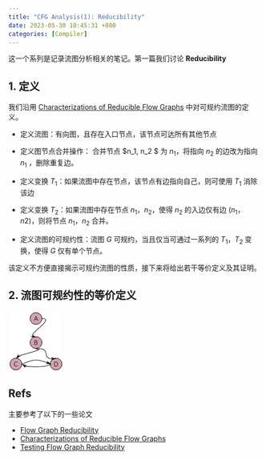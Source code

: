 ```yaml
---
title: "CFG Analysis(1): Reducibility"
date: 2023-05-30 10:45:31 +800
categories: [Compiler]
---
```


这一个系列是记录流图分析相关的笔记。第一篇我们讨论 **Reducibility**

## 1. 定义

我们沿用 [Characterizations of Reducible Flow Graphs](https://dl.acm.org/doi/pdf/10.1145/321832.321835) 中对可规约流图的定义。

* 定义流图：有向图，且存在入口节点，该节点可达所有其他节点

* 定义图节点合并操作： 合并节点 $n_1, n_2 $ 为 $n_1$，将指向 $n_2$ 的边改为指向 $n_1$ ，删除重复边。

* 定义变换 $T_1$：如果流图中存在节点，该节点有边指向自己，则可使用 $T_1$ 消除该边
* 定义变换 $T_2$：如果流图中存在节点 $n_1，n_2$，使得 $n_2$ 的入边仅有边 $(n_1，n2)$，则将节点 $n_1，n_2$ 合并。

* 定义流图的可规约性：流图 $G$ 可规约，当且仅当可通过一系列的 $T_1，T_2$ 变换，使得 $G$ 仅有单个节点。

该定义不方便直接揭示可规约流图的性质，接下来将给出若干等价定义及其证明。

## 2. 流图可规约性的等价定义

![](../res/base-cfg.png "不可规约流图的基本结构")



## Refs

主要参考了以下的一些论文

* [Flow Graph Reducibility](https://www.cs.tufts.edu/~nr/cs257/archive/jeff-ullman/reducibility.pdf)
* [Characterizations of Reducible Flow Graphs](https://dl.acm.org/doi/pdf/10.1145/321832.321835)
* [Testing Flow Graph Reducibility](https://core.ac.uk/download/pdf/82032035.pdf)




